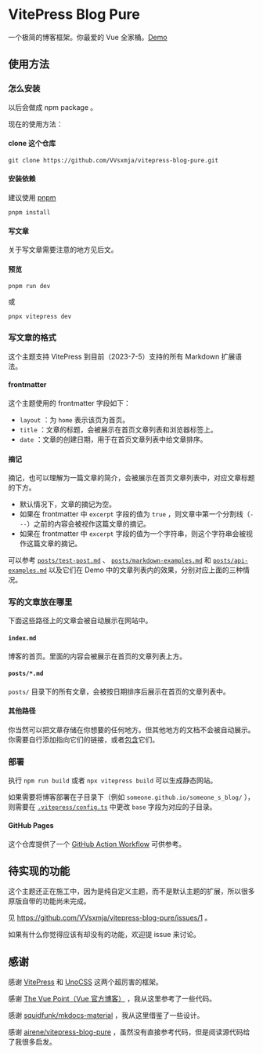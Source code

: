 # VitePress Blog Pure

一个极简的博客框架。你最爱的 Vue 全家桶。[Demo](https://vvsxmja.github.io/vitepress-blog-pure/)

## 使用方法

### 怎么安装

以后会做成 npm package 。

现在的使用方法：

#### clone 这个仓库

```shell
git clone https://github.com/VVsxmja/vitepress-blog-pure.git
```

#### 安装依赖

建议使用 [pnpm](https://pnpm.io/)

```shell
pnpm install
```

#### 写文章

关于写文章需要注意的地方见后文。

#### 预览

```shell
pnpm run dev
```

或

```shell
pnpx vitepress dev
```

### 写文章的格式

这个主题支持 VitePress 到目前（2023-7-5）支持的所有 Markdown 扩展语法。

#### frontmatter

这个主题使用的 frontmatter 字段如下：

- `layout` ：为 `home` 表示该页为首页。
- `title` ：文章的标题，会被展示在首页文章列表和浏览器标签上。
- `date` ：文章的创建日期，用于在首页文章列表中给文章排序。

#### 摘记

摘记，也可以理解为一篇文章的简介，会被展示在首页文章列表中，对应文章标题的下方。

- 默认情况下，文章的摘记为空。
- 如果在 frontmatter 中 `excerpt` 字段的值为 `true` ，则文章中第一个分割线（`---`）之前的内容会被视作这篇文章的摘记。
- 如果在 frontmatter 中 `excerpt` 字段的值为一个字符串，则这个字符串会被视作这篇文章的摘记。

可以参考 [`posts/test-post.md`](posts/test-post.md) 、 [`posts/markdown-examples.md`](posts/markdown-examples.md) 和 [`posts/api-examples.md`](posts/api-examples.md) 以及它们在 Demo 中的文章列表内的效果，分别对应上面的三种情况。

### 写的文章放在哪里

下面这些路径上的文章会被自动展示在网站中。

#### `index.md`

博客的首页。里面的内容会被展示在首页的文章列表上方。

#### `posts/*.md`

`posts/` 目录下的所有文章，会被按日期排序后展示在首页的文章列表中。

#### 其他路径

你当然可以把文章存储在你想要的任何地方。但其他地方的文档不会被自动展示。你需要自行添加指向它们的链接，或者[包含](https://vitepress.dev/guide/markdown#markdown-file-inclusion)它们。

### 部署

执行 `npm run build` 或者 `npx vitepress build` 可以生成静态网站。

如果需要将博客部署在子目录下（例如 `someone.github.io/someone_s_blog/` ），则需要在 [`.vitepress/config.ts`](.vitepress/config.ts) 中更改 `base` 字段为对应的子目录。

#### GitHub Pages

这个仓库提供了一个 [GitHub Action Workflow](.github/workflows/pages.yml) 可供参考。

## 待实现的功能

这个主题还正在施工中，因为是纯自定义主题，而不是默认主题的扩展，所以很多原版自带的功能尚未完成。

见 https://github.com/VVsxmja/vitepress-blog-pure/issues/1 。

如果有什么你觉得应该有却没有的功能，欢迎提 issue 来讨论。

## 感谢

感谢 [VitePress](https://github.com/vuejs/vitepress) 和 [UnoCSS](https://github.com/unocss/unocss) 这两个超厉害的框架。

感谢 [The Vue Point（Vue 官方博客）](https://github.com/vuejs/blog) ，我从这里参考了一些代码。

感谢 [squidfunk/mkdocs-material](https://github.com/squidfunk/mkdocs-material) ，我从这里借鉴了一些设计。

感谢 [airene/vitepress-blog-pure](https://github.com/airene/vitepress-blog-pure) ，虽然没有直接参考代码，但是阅读源代码给了我很多启发。
